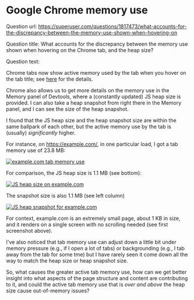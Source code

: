 # Google Chrome memory use

Question url: https://superuser.com/questions/1817473/what-accounts-for-the-discrepancy-between-the-memory-use-shown-when-hovering-on

Question title: What accounts for the discrepancy between the memory use shown when hovering on the Chrome tab, and the heap size?

Question text:

Chrome tabs now show active memory used by the tab when you hover on the tab title; see [here](https://medium.com/@addyosmani/chrome-now-shows-each-active-tabs-memory-usage-4f74876538e6) for the details.

Chrome also allows us to get more details on the memory use in the Memory panel of Devtools, where a (constantly updated) JS heap size is provided. I can also take a heap snapshot from right there in the Memory panel, and I can see the size of the heap snapshot.

I found that the JS heap size and the heap snapshot size are within the same ballpark of each other, but the active memory use by the tab is (usually) _significantly_ higher.

For instance, on https://example.com/, in one particular load, I got a tab memory use of 23.8 MB:

[![example.com tab memory use][1]][1]

For comparison, the JS heap size is 1.1 MB (see bottom):

[![JS heap size on example.com][2]][2]

The snapshot size is also 1.1 MB (see left column)

[![JS heap snapshot for example.com][3]][3]

For context, example.com is an extremely small page, about 1 KB in size, and it renders on a single screen with no scrolling needed (see first screenshot above).

I've also noticed that tab memory use can adjust down a little bit under memory pressure (e.g., if I open a lot of tabs) or backgrounding (e.g., I tab away from the tab for some tme) but I have rarely seen it come down all the way to match the heap size or heap snapshot size.

So, what causes the greater active tab memory use, how can we get better insight into what aspects of the page structure and content are contributing to it, and could the active tab memory use that is *over and above* the heap size cause out-of-memory issues?

  [1]: https://i.stack.imgur.com/vXqlp.jpg
  [2]: https://i.stack.imgur.com/gXg5k.png
  [3]: https://i.stack.imgur.com/HuCHX.png
